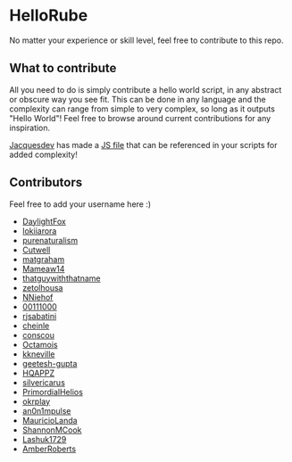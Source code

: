 # HelloRube
No matter your experience or skill level, feel free to contribute to this repo.

## What to contribute
All you need to do is simply contribute a hello world script, in any abstract or obscure way you see fit. This can be done in any language and the complexity can range from simple to very complex, so long as it outputs "Hello World"! Feel free to browse around current contributions for any inspiration.

[Jacquesdev](https://github.com/jacquesdev) has made a [JS file](https://github.com/DaylightFox/HelloRube/issues/34#issuecomment-427833091) that can be referenced in your scripts for added complexity!

## Contributors
Feel free to add your username here :)

* [DaylightFox](https://github.com/DaylightFox)
* [lokiiarora](https://github.com/lokiiarora)
* [purenaturalism](https://github.com/purenaturalism)
* [Cutwell](https://github.com/Cutwell)
* [matgraham](https://github.com/matgraham)
* [Mameaw14](https://github.com/Mameaw14)
* [thatguywiththatname](https://github.com/thatguywiththatname)
* [zetolhousa](https://github.com/zetolhousa)
* [NNiehof](https://github.com/NNiehof)
* [00111000](https://github.com/00111000)
* [rjsabatini](https://github.com/rjsabatini)
* [cheinle](https://github.com/cheinle)
* [conscou](https://github.com/conscou)
* [Octamois](https://github.com/octamois)
* [kkneville](https://github.com/kkneville)
* [geetesh-gupta](https://github.com/geetesh-gupta)
* [HQAPPZ](https://github.com/hqappz)
* [silvericarus](https://github.com/silvericarus)
* [PrimordialHelios](https://github.com/primordialhelios)
* [okrplay](https://github.com/okrplay)
* [an0n1mpulse](https://github.com/an0n1mpulse)
* [MauricioLanda](https://github.com/MauricioLanda)
* [ShannonMCook](https://github.com/shannonmcook)
* [Lashuk1729](https://github.com/Lashuk1729)
* [AmberRoberts](https://github.com/AmberRoberts/)
